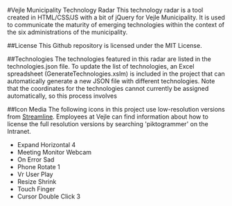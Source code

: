 #Vejle Municipality Technology Radar
This technology radar is a tool created in HTML/CSS/JS with a bit of jQuery for Vejle Municipality. It is used to communicate the maturity of emerging technologies within the context of the six administrations of the municipality.

##License
This Github repository is licensed under the MIT License.

##Technologies
The technologies featured in this radar are listed in the technologies.json file. To update the list of technologies, an Excel spreadsheet (GenerateTechnologies.xslm) is included in the project that can automatically generate a new JSON file with different technologies. Note that the coordinates for the technologies cannot currently be assigned automatically, so this process involves 

##Icon Media
The following icons in this project use low-resolution versions from [Streamline](https://www.streamlinehq.com/icons). Employees at Vejle can find information about how to license the full resolution versions by searching 'piktogrammer' on the Intranet.
* Expand Horizontal 4
* Meeting Monitor Webcam
* On Error Sad
* Phone Rotate 1
* Vr User Play
* Resize Shrink
* Touch Finger
* Cursor Double Click 3
